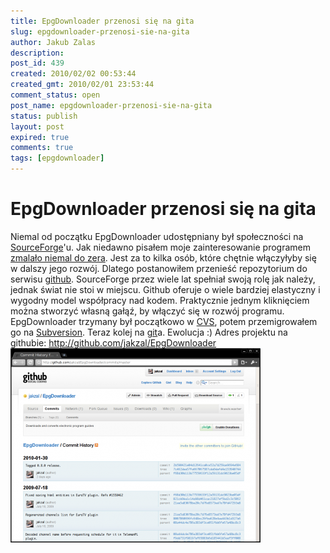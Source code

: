 ```yaml
---
title: EpgDownloader przenosi się na gita
slug: epgdownloader-przenosi-sie-na-gita
author: Jakub Zalas
description: 
post_id: 439
created: 2010/02/02 00:53:44
created_gmt: 2010/02/01 23:53:44
comment_status: open
post_name: epgdownloader-przenosi-sie-na-gita
status: publish
layout: post
expired: true
comments: true
tags: [epgdownloader]
---
```


<!--Niemal od początku EpgDownloader udostępniany był społeczności na SourceForge'u. Jak niedawno pisałem moje zainteresowanie programem zmalało niemal do zera. Jest za to kilka osób, które chętnie włączyłyby się w dalszy jego rozwój. Dlatego postanowiłem przenieść repozytorium do serwisu github.-->

# EpgDownloader przenosi się na gita

Niemal od początku EpgDownloader udostępniany był społeczności na [SourceForge](https://sourceforge.net/)'u. Jak niedawno pisałem moje zainteresowanie programem [zmalało niemal do zera](/epgdownloader). Jest za to kilka osób, które chętnie włączyłyby się w dalszy jego rozwój. Dlatego postanowiłem przenieść repozytorium do serwisu [github](http://github.com/). SourceForge przez wiele lat spełniał swoją rolę jak należy, jednak świat nie stoi w miejscu. Github oferuje o wiele bardziej elastyczny i wygodny model współpracy nad kodem. Praktycznie jednym kliknięciem można stworzyć własną gałąź, by włączyć się w rozwój programu. EpgDownloader trzymany był początkowo w [CVS](http://pl.wikipedia.org/wiki/Concurrent_Versions_System), potem przemigrowałem go na [Subversion](http://pl.wikipedia.org/wiki/Subversion). Teraz kolej na [git](http://pl.wikipedia.org/wiki/Git_\(oprogramowanie\))a. Ewolucja :) Adres projektu na githubie: <http://github.com/jakzal/EpgDownloader> ![EpgDownloader na githubie](/uploads/wp//2010/02/github-epgdownloader-400x311.png)
